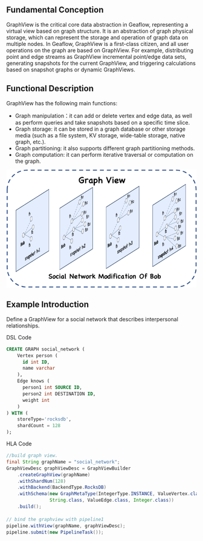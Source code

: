 ## Fundamental Conception

GraphView is the critical core data abstraction in Geaflow, representing a virtual view based on graph structure. It is an abstraction of graph physical storage, which can represent the storage and operation of graph data on multiple nodes. In Geaflow, GraphView is a first-class citizen, and all user operations on the graph are based on GraphView. For example, distributing point and edge streams as GraphView incremental point/edge data sets, generating snapshots for the current GraphView, and triggering calculations based on snapshot graphs or dynamic GraphViews.

## Functional Description

GraphView has the following main functions:
* Graph manipulation：it can add or delete vertex and edge data, as well as perform queries and take snapshots based on a specific time slice.
* Graph storage: it can be stored in a graph database or other storage media (such as a file system, KV storage, wide-table storage, native graph, etc.).
* Graph partitioning: it also supports different graph partitioning methods.
* Graph computation: it can perform iterative traversal or computation on the graph.

![graph_view|(4000x2500)](../../static/img/graph_view.png)

## Example Introduction

Define a GraphView for a social network that describes interpersonal relationships.

DSL Code
```SQL
CREATE GRAPH social_network (
	Vertex person (
	  id int ID,
	  name varchar
	),
	Edge knows (
	  person1 int SOURCE ID,
	  person2 int DESTINATION ID,
	  weight int
	)
) WITH (
	storeType='rocksdb',
	shardCount = 128
);
```


HLA Code
```java
//build graph view.
final String graphName = "social_network";
GraphViewDesc graphViewDesc = GraphViewBuilder
	.createGraphView(graphName)
	.withShardNum(128)
	.withBackend(BackendType.RocksDB)
    .withSchema(new GraphMetaType(IntegerType.INSTANCE, ValueVertex.class,
                String.class, ValueEdge.class, Integer.class))
	.build();

// bind the graphview with pipeline1
pipeline.withView(graphName, graphViewDesc);
pipeline.submit(new PipelineTask());

```
